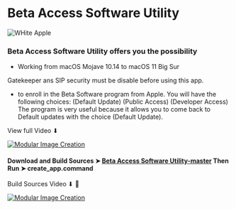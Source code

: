 # Beta Access Software Utility

![WHite Apple](https://user-images.githubusercontent.com/6248794/91764317-130d6e80-eba5-11ea-9c7a-4382f1a200ac.png)

 ### Beta Access Software Utility offers you the possibility
 - Working from macOS Mojave 10.14 to macOS 11 Big Sur
 
 Gatekeeper ans SIP security must be disable before using this app.
- to enroll in the Beta Software program from Apple. You will have the following choices:
(Default Update) (Public Access) (Developer Access)
The program is very useful because it allows you to come back
to Default updates with the choice (Default Update).

View full Video ⬇︎

[![Modular Image Creation](https://i.ibb.co/K5bFrB5/VIDEO.png)](https://youtu.be/LYc08Mn1xkM)



#### Download and Build Sources ➤ [Beta Access Software Utility-master](https://github.com/chris1111/Beta-Access-Software-Utility/archive/master.zip) Then Run ➤ create_app.command

Build Sources Video ⬇︎ 🤙

[![Modular Image Creation](https://i.ibb.co/K5bFrB5/VIDEO.png)](https://vimeo.com/490872550)

